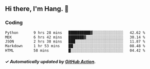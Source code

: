 ## Hi there, I'm Hang. 👋

### Coding

<!--START_SECTION:waka-->

```txt
Python       9 hrs 28 mins   ██████████▓░░░░░░░░░░░░░░   42.62 %
MDX          6 hrs 42 mins   ███████▓░░░░░░░░░░░░░░░░░   30.14 %
JSON         2 hrs 38 mins   ███░░░░░░░░░░░░░░░░░░░░░░   11.87 %
Markdown     1 hr 53 mins    ██░░░░░░░░░░░░░░░░░░░░░░░   08.48 %
HTML         58 mins         █░░░░░░░░░░░░░░░░░░░░░░░░   04.42 %
```

<!--END_SECTION:waka-->

##### ✓ Automatically updated by [GitHub Action](https://github.com/huhuhang/huhuhang/actions).
